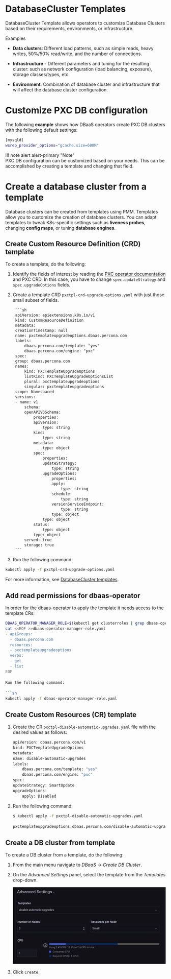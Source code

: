# DatabaseCluster Templates

DatabaseCluster Template allows operators to customize Database Clusters based on their requirements, environments, or infrastructure.

Examples

- **Data clusters**: Different load patterns, such as simple reads, heavy writes, 50%/50% read/write, and the number of connections.

- **Infrastructure** - Different parameters and tuning for the resulting cluster: such as network configuration (load balancing, exposure), storage classes/types, etc.

- **Environment**: Combination of database cluster and infrastructure that will affect the database cluster configuration.


# Customize PXC DB configuration

The following **example** shows how DBaaS operators create PXC DB clusters with the following default settings:

```sh
[mysqld]
wsrep_provider_options="gcache.size=600M"
```
!!! note alert alert-primary "Note"   
    PXC DB configuration can be customized based on your needs. This can be accomplished by creating a template and changing that field.


# Create a database cluster from a template

Database clusters can be created from templates using PMM. Templates allow you to customize the creation of database clusters. You can adapt templates to tweak K8s-specific settings such as **liveness probes**, changing **config maps**, or tuning **database engines**. 

## Create Custom Resource Definition (CRD) template

To create a template, do the following:

1. Identify the fields of interest by reading the [PXC operator documentation](https://docs.percona.com/percona-operator-for-mysql/pxc/update.html#manual-upgrade_1) and PXC CRD. In this case, you have to change `spec.updateStrategy` and `spec.upgradeOptions` fields. 

2. Create a template CRD `pxctpl-crd-upgrade-options.yaml` with just those small subset of fields.

        ```sh
        apiVersion: apiextensions.k8s.io/v1
        kind: CustomResourceDefinition
        metadata:
        creationTimestamp: null
        name: pxctemplateupgradeoptions.dbaas.percona.com
        labels:
            dbaas.percona.com/template: "yes"
            dbaas.percona.com/engine: "pxc"
        spec:
        group: dbaas.percona.com
        names:
            kind: PXCTemplateUpgradeOptions
            listKind: PXCTemplateUpgradeOptionsList
            plural: pxctemplateupgradeoptions
            singular: pxctemplateupgradeoptions
        scope: Namespaced
        versions:
        - name: v1
            schema:
            openAPIV3Schema:
                properties:
                apiVersion:
                    type: string
                kind:
                    type: string
                metadata:
                    type: object
                spec:
                    properties:
                    updateStrategy:
                        type: string
                    upgradeOptions:
                        properties:
                        apply:
                            type: string
                        schedule:
                            type: string
                        versionServiceEndpoint:
                            type: string
                        type: object
                    type: object
                status:
                    type: object
                type: object
            served: true
            storage: true
        ```

2. Run the following command:

```sh
kubectl apply -f pxctpl-crd-upgrade-options.yaml
```


For more information, see [DatabaseCluster templates](https://github.com/percona/dbaas-operator/blob/main/docs/templates.md#creating-the-template-crd).

## Add read permissions for dbaas-operator

In order for the dbaas-operator to apply the template it needs access to the template CRs:

```sh
DBAAS_OPERATOR_MANAGER_ROLE=$(kubectl get clusterroles | grep dbaas-operator | grep -v metrics | grep -v proxy | cut -f 1 -d ' '); kubectl get clusterroles/"$DBAAS_OPERATOR_MANAGER_ROLE" -o yaml > dbaas-operator-manager-role.yaml
cat <<EOF >>dbaas-operator-manager-role.yaml
- apiGroups:
  - dbaas.percona.com
  resources:
  - pxctemplateupgradeoptions
  verbs:
  - get
  - list
EOF

Run the following command:

```sh
kubectl apply -f dbaas-operator-manager-role.yaml
```

## Create Custom Resources (CR) template

1. Create the CR `pxctpl-disable-automatic-upgrades.yaml` file with the desired values as follows:

    ```sh
    apiVersion: dbaas.percona.com/v1
    kind: PXCTemplateUpgradeOptions
    metadata:
    name: disable-automatic-upgrades
    labels:
        dbaas.percona.com/template: "yes"
        dbaas.percona.com/engine: "pxc"
    spec:
    updateStrategy: SmartUpdate
    upgradeOptions:
        apply: Disabled
    ```

2. Run the following command:

    ```sh
    $ kubectl apply -f pxctpl-disable-automatic-upgrades.yaml

    pxctemplateupgradeoptions.dbaas.percona.com/disable-automatic-upgrades created
    ```

## Create a DB cluster from template

To create a DB cluster from a template, do the following:

1. From the main menu navigate to <i class="uil uil-database"></i> *DBaaS* → *Create DB Cluster*.

2. On the *Advanced Settings* panel, select the template from the *Templates* drop-down.


    ![!](../_images/PMM_dbaas_template.png)


3. Click `Create`.






